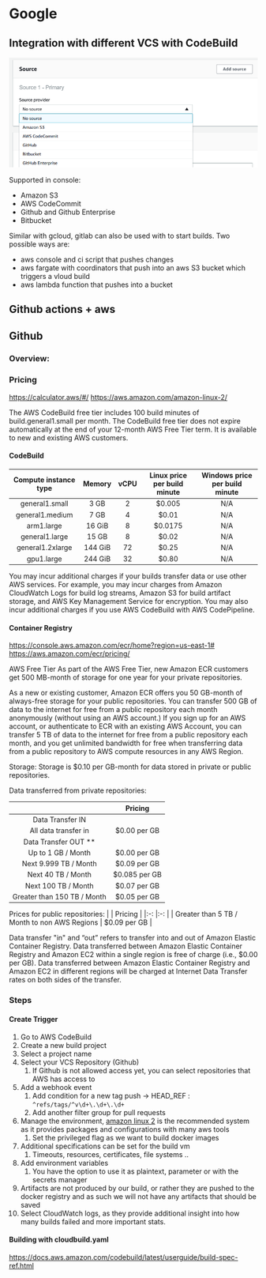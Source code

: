 # Google

## Integration with different VCS with CodeBuild

![AWS vcs source](img/aws/cloudbuild_2.png)

Supported in console:

- Amazon S3
- AWS CodeCommit
- Github and Github Enterprise
- Bitbucket

Similar with gcloud, gitlab can also be used with to start builds.
Two possible ways are:
- aws console and ci script that pushes changes
- aws fargate with coordinators that push into an aws S3 bucket which triggers a vloud build
- aws lambda function that pushes into a bucket

## Github actions + aws


## Github 

### Overview:


### Pricing

<https://calculator.aws/#/>
<https://aws.amazon.com/amazon-linux-2/>

The AWS CodeBuild free tier includes 100 build minutes of build.general1.small per month. The CodeBuild free tier does not expire automatically at the end of your 12-month AWS Free Tier term. It is available to new and existing AWS customers.

#### CodeBuild

| Compute instance type 	| Memory 	| vCPU 	| Linux price per build minute 	| Windows price per build minute 	|
|:-:	|:-:	|:-:	|:-:	|:-:	|
| general1.small 	| 3 GB 	| 2 	| $0.005 	| N/A 	|
| general1.medium 	| 7 GB 	| 4 	| $0.01 	| N/A 	|
| arm1.large 	| 16 GiB 	| 8 	| $0.0175 	| N/A 	|
| general1.large 	| 15 GB 	| 8 	| $0.02 	| N/A 	|
| general1.2xlarge 	| 144 GiB 	| 72 	| $0.25 	| N/A 	|
| gpu1.large 	| 244 GiB 	| 32 	| $0.80 	| N/A 	|


You may incur additional charges if your builds transfer data or use other AWS services. For example, you may incur charges from Amazon CloudWatch Logs for build log streams, Amazon S3 for build artifact storage, and AWS Key Management Service for encryption. You may also incur additional charges if you use AWS CodeBuild with AWS CodePipeline.


#### Container Registry

<https://console.aws.amazon.com/ecr/home?region=us-east-1#>
<https://aws.amazon.com/ecr/pricing/>

AWS Free Tier
As part of the AWS Free Tier, new Amazon ECR customers get 500 MB-month of storage for one year for your private repositories.

As a new or existing customer, Amazon ECR offers you 50 GB-month of always-free storage for your public repositories. You can transfer 500 GB of data to the internet for free from a public repository each month anonymously (without using an AWS account.) If you sign up for an AWS account, or authenticate to ECR with an existing AWS Account, you can transfer 5 TB of data to the internet for free from a public repository each month, and you get unlimited bandwidth for free when transferring data from a public repository to AWS compute resources in any AWS Region.

 Storage:
    Storage is $0.10 per GB-month for data stored in private or public repositories.

Data transferred from private repositories:

|  	| Pricing 	|
|:-:	|:-:	|
| Data Transfer IN 	|  	|
| All data transfer in 	| $0.00 per GB 	|
| Data Transfer OUT ** 	|  	|
| Up to 1 GB / Month 	| $0.00 per GB 	|
| Next 9.999 TB / Month 	| $0.09 per GB 	|
| Next 40 TB / Month 	| $0.085 per GB 	|
| Next 100 TB / Month 	| $0.07 per GB 	|
| Greater than 150 TB / Month 	| $0.05 per GB 	|

Prices for public repositories:
|  	| Pricing 	|
|:-:	|:-:	|
| Greater than 5 TB / Month to non AWS Regions  	| $0.09 per GB |

Data transfer "in" and “out” refers to transfer into and out of Amazon Elastic Container Registry. Data transferred between Amazon Elastic Container Registry and Amazon EC2 within a single region is free of charge (i.e., $0.00 per GB). Data transferred between Amazon Elastic Container Registry and Amazon EC2 in different regions will be charged at Internet Data Transfer rates on both sides of the transfer.

### Steps

#### Create Trigger

1. Go to AWS CodeBuild
2. Create a new build project
3. Select a project name
4. Select your VCS Repository (Github)
   1. If Github is not allowed access yet, you can select repositories that AWS has access to
5. Add a webhook event
   1. Add condition for a new tag push -> HEAD_REF : `^refs/tags/^v\d+\.\d+\.\d+`  
   2. Add another filter group for pull requests
6. Manage the environment, [amazon linux 2](https://aws.amazon.com/amazon-linux-2/) is the recommended system as it provides packages and configurations with many aws tools
   1. Set the privileged flag as we want to build docker images
7. Additional specifications can be set for the build vm
   1. Timeouts, resources, certificates, file systems ..
8. Add environment variables
   1. You have the option to use it as plaintext, parameter or with the secrets manager
9. Artifacts are not produced by our build, or rather they are pushed to the docker registry and as such we will not have any artifacts that should be saved
10. Select CloudWatch logs, as they provide additional insight into how many builds failed and more important stats.

#### Building with cloudbuild.yaml

<https://docs.aws.amazon.com/codebuild/latest/userguide/build-spec-ref.html>